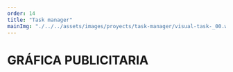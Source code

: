 ```yaml
---
order: 14
title: "Task manager"
mainImg: "./../../assets/images/proyects/task-manager/visual-task-_00.webp"
---
```


# GRÁFICA PUBLICITARIA

